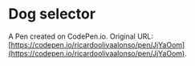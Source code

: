 # Dog selector

A Pen created on CodePen.io. Original URL: [https://codepen.io/ricardoolivaalonso/pen/JjYaOom](https://codepen.io/ricardoolivaalonso/pen/JjYaOom).


